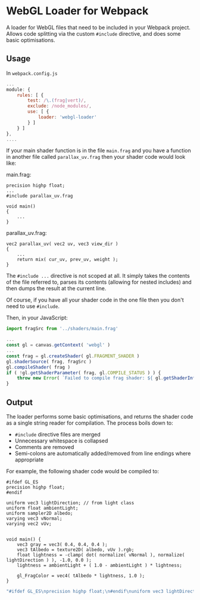 # WebGL Loader for Webpack

A loader for WebGL files that need to be included in your Webpack project. Allows code splitting via the custom `#include` directive, and does some basic optimisations.

## Usage

In `webpack.config.js` 

```js
...
module: {
    rules: [ {
        test: /\.(frag|vert)/,
        exclude: /node_modules/,
        use: [ {
            loader: 'webgl-loader'
        } ]
    } ]
},
....
```

If your main shader function is in the file `main.frag` and you have a function in another file called `parallax_uv.frag` then your shader code would look like:

main.frag:

```
precision highp float;
...
#include parallax_uv.frag

void main()
{
    ...
}
```

parallax_uv.frag:

```
vec2 parallax_uv( vec2 uv, vec3 view_dir )
{
    ...
    return mix( cur_uv, prev_uv, weight );
}
```

The `#include ...` directive is not scoped at all. It simply takes the contents of the file referred to, parses its contents (allowing for nested includes) and then dumps the result at the current line.

Of course, if you have all your shader code in the one file then you don't need to use `#include`.

Then, in your JavaScript:

```js
import fragSrc from '../shaders/main.frag'

...
const gl = canvas.getContext( 'webgl' )
...
const frag = gl.createShader( gl.FRAGMENT_SHADER )
gl.shaderSource( frag, fragSrc )
gl.compileShader( frag )
if ( !gl.getShaderParameter( frag, gl.COMPILE_STATUS ) ) {
    throw new Error( `Failed to compile frag shader: ${ gl.getShaderInfoLog( frag ) }` )
}
```

## Output

The loader performs some basic optimisations, and returns the shader code as a single string reader for compilation. The process boils down to:

 - `#include` directive files are merged
 - Unnecessary whitespace is collapsed
 - Comments are removed
 - Semi-colons are automatically added/removed from line endings where appropriate

For example, the following shader code would be compiled to:

```
#ifdef GL_ES
precision highp float;
#endif

uniform vec3 lightDirection; // from light class
uniform float ambientLight;
uniform sampler2D albedo;
varying vec3 vNormal;
varying vec2 vUv;


void main() {
    vec3 gray = vec3( 0.4, 0.4, 0.4 );
    vec3 tAlbedo = texture2D( albedo, vUv ).rgb;
    float lightness = -clamp( dot( normalize( vNormal ), normalize( lightDirection ) ), -1.0, 0.0 );
    lightness = ambientLight + ( 1.0 - ambientLight ) * lightness;

    gl_FragColor = vec4( tAlbedo * lightness, 1.0 );
}

```

```js
"#ifdef GL_ES\nprecision highp float;\n#endif\nuniform vec3 lightDirection;\nuniform float ambientLight;\nuniform sampler2D albedo;\nvarying vec3 vNormal;\nvarying vec2 vUv;\nvoid main(){\nvec3 gray=vec3(0.4,0.4,0.4);\nvec3 tAlbedo=texture2D(albedo,vUv).rgb;\nfloat lightness=-clamp(dot(normalize(vNormal),normalize(lightDirection)),-1.0,0.0);\nlightness=ambientLight+(1.0-ambientLight)*lightness;\ngl_FragColor=vec4(tAlbedo*lightness,1.0);\n}"
```